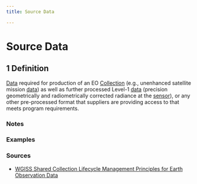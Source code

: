 ```yaml
---
title: Source Data

---
```


# Source Data

## 1 Definition

[Data](../data) required for production of an EO [Collection](../collection) (e.g., unenhanced satellite mission [data](../data)) as well as further processed Level-1 [data](../data) (precision geometrically and radiometrically corrected radiance at the [sensor](../sensor)), or any other pre-processed format that suppliers are providing access to that meets program requirements.

### Notes

### Examples 

### Sources 
- [WGISS Shared Collection Lifecycle Management Principles for Earth Observation Data](https://ceos.org/document_management/Working_Groups/WGISS/Documents/Shared%20Collection%20Lifecycle%20Management%20Principles%20for%20Earth%20Observation%20Data_March2025.pdf)
